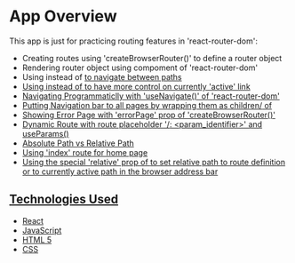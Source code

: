 # App Overview

This app is just for practicing routing features in 'react-router-dom':

- Creating routes using 'createBrowserRouter()' to define a router object
- Rendering router object using <RouterProvider> compoment of 'react-router-dom'
- Using <Link to="<path>"/> instead of <a href="url"> to navigate between paths
- Using <NavLink> instead of <Link> to have more control on currently 'active' link
- Navigating Programmaticlly with 'useNavigate()' of 'react-router-dom'
- Putting Navigation bar to all pages by wrapping them as children/<Outlet> of <RootLayout>
- Showing Error Page with 'errorPage' prop of 'createBrowserRouter()'
- Dynamic Route with route placeholder '/<path>: <param_identifier>' and useParams()
- Absolute Path vs Relative Path
- Using 'index' route for home page
- Using the special 'relative' prop of <Link> to set relative path to route definition or to currently active path in the browser address bar

## Technologies Used

- React
- JavaScript
- HTML 5
- CSS

